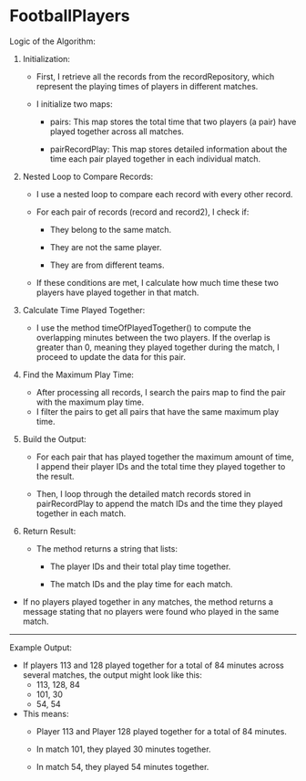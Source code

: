 # FootballPlayers

Logic of the Algorithm:


1.	Initialization:
      -	First, I retrieve all the records from the recordRepository, which represent the playing times of players in different matches.
      -	I initialize two maps:

           - pairs: This map stores the total time that two players (a pair) have played together across all matches.

           - pairRecordPlay: This map stores detailed information about the time each pair played together in each individual match.


2.	Nested Loop to Compare Records:
      -	I use a nested loop to compare each record with every other record.
      -	For each pair of records (record and record2), I check if:
    
           - They belong to the same match. 

           - They are not the same player.

           - They are from different teams.

      - If these conditions are met, I calculate how much time these two players have played together in that match.

3. Calculate Time Played Together:
      -	I use the method timeOfPlayedTogether() to compute the overlapping minutes between the two players. If the overlap is greater than 0, meaning they played together during the match, I proceed to update the data for this pair.

4. Find the Maximum Play Time:
      -	After processing all records, I search the pairs map to find the pair with the maximum play time.
      -	I filter the pairs to get all pairs that have the same maximum play time.

5. Build the Output:
   - For each pair that has played together the maximum amount of time, I append their player IDs and the total time they played together to the result.

   - Then, I loop through the detailed match records stored in pairRecordPlay to append the match IDs and the time they played together in each match. 

6. Return Result:
    -	The method returns a string that lists: 

         - The player IDs and their total play time together. 

         - The match IDs and the play time for each match.

  - If no players played together in any matches, the method returns a message stating that no players were found who played in the same match.
      

________________________________________
Example Output:
- If players 113 and 128 played together for a total of 84 minutes across several matches, the output might look like this:
    - 113, 128, 84
  - 101, 30
  - 54, 54
- This means:
    - Player 113 and Player 128 played together for a total of 84 minutes. 
    - In match 101, they played 30 minutes together.

    - In match 54, they played 54 minutes together.




